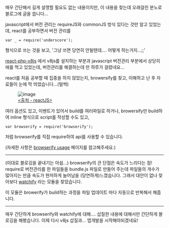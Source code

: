 매우 간단해서 길게 설명할 필요도 없는 내용이지만, 이 내용을 찾는데 오래걸린 분노로 블로그에 글을 씁니다...  

javascript에서 버전 관리는 requireJS와 commonJS 방식 있다는 것만 알고 있었는데, react를 공부하면서 버전 관리를

~~~
var _ = require('underscore');
~~~

형식으로 쓰는 것을 보고, '그냥 쓰면 당연히 안될텐데.... 어떻게 하는거지...;;'

[react-php-v8js](https://github.com/reactjs/react-php-v8js) 에서 v8js를 설치하는 부분과 javascript 버전관리 부분에서 상당히 애를 먹고 있었는데,
버전관리를 해결하는데 만 하루가 걸렸네요...

react를 처음 공부할 때 집중을 하지 않았는지, browersify를 찾고, 이해하고 난 후 자료들이 눈에 막 띄었습니다...(털썩)

<figure>
    <img src="https://jicjjang.github.io/blog/static/image/etc/browserify/commonjs.png" alt="image">
    <figcaption><a href="http://reactkr.github.io/react/docs/getting-started-ko-KR.html#commonjs-" title="desciprtion">&lt;출처 - reactJS&gt;</a></figcaption>
</figure>

여러 옵션도 있고, 이벤트가 있어서 build를 여러파일로 하거나, browersify만 build하여 inline 형식으로 script를 작성할 수도 있고,

~~~
var browserify = require('browserify');
~~~

처럼 browserify를 직접 require하여 api를 사용할 수 있습니다.  

(자세한 사항은 [browserify usage](https://github.com/substack/node-browserify#usage) 페이지를 참고해주세요.)

---

(이대로 블로깅을 끝내기는 아쉽...) browserify의 큰 단점은 속도가 느리다는 점! require로 버전관리를 한 파일들을 bundle.js 파일로 만들어 주는데 파일들의 개수가 많아지는 만큼 속도가 현저하게 늘어남을 (당연하게)느꼈습니다. 그래서 대안이 없나 찾아보다 [watchify](https://github.com/substack/watchify) 라는 모듈을 찾았습니다.  

이 모듈은 browerify가 build하는 과정을 파일 업데이트 마다 자동으로 반복해서 해줍니다.

---

매우 간단하게 browserify와 watchify에 대해.... 삽질한 내용에 대해서만 간단하게 블로깅을 해봤습니다. 이제 다시 v8js 삽질과... 앱개발을 시작해야되겠네요!
